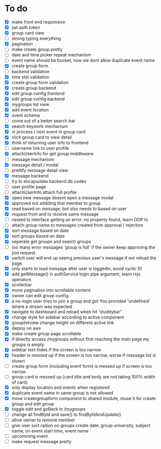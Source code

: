 # To do
- [x] make front end responsive
- [x] jwt auth token
- [x] group card view
- [ ] strong typing everything
- [x] pagination
- [ ] make create group pretty
- [ ] date and time picker repeat mechanism
- [ ] event name should be bucket, now we dont allow duplicate event name
- [x] create group form
- [ ] backend validation
- [x] time slot validation
- [x] create group form validation
- [x] create group backend
- [x] edit group config frontend
- [x] edit group config backend
- [x] mygroups list view
- [x] add event location
- [x] event schema
- [ ] come out of a better search bar
- [x] search keywork mechanism
- [x] in process / next event in group card
- [x] click group card to view detail
- [x] think of returning user info to frontend
- [ ] username link to user profile
- [x] attachUserInfo for get group middleware
- [ ] message mechanism
- [x] message detail / modal
- [ ] prettify message detail view
- [x] message backend
- [ ] try to encapsulate backend db codes
- [ ] user profile page
- [ ] attachUserInfo attach full profile
- [x] open new message doesnt open a message modal
- [x] approved not addding that member to group
- [x] read based on message, but also needs to based on user
- [x] request from and to receive same message
- [ ] nested ts interface getting an error: no property found, learn OOP ts
- [ ] attach group name to messages created from approval / rejection
- [x] sort message based on date
- [x] sort groups based on date
- [x] seperate get groups and search groups
- [ ] too many error messages 'group is full' if the owner keep approving the join request
- [x] switch user will end up seeing previous user's message if not reload the page
- [x] only starts to load message after user is loggedin, avoid cyclic DI
- [x] add getMessage() in authService login pipe argument, learn rxjs operators
- [x] scollerbar
- [x] move pagination into scrollable content
- [x] owner can edit group config
- [x] a no-login user tries to join a group and got You provided 'undefined' where a stream was expected
- [x] navigate to dashboard and reload when hit 'studdybar'
- [x] change style for sidebar according to active component
- [x] grouplistview change height on different active link
- [x] deploy on aws
- [x] make create group page scrollable
- [x] if directly access /mygroups without first reaching the main page my groups is empty
- [x] sidebar text hides if the screen is too narrow
- [x] header is messed up if the screen is too narrow, worse if message list is shown
- [ ] create group form (including event form) is messed up if screen is too narrow
- [ ] group card is messed up (card title and body are not taking 100% width of card)
- [x] only display location and events when registered
- [x] duplicate event name in same group is not allowed
- [x] move creategroupform component to shared module, reuse it for create group and edit group
- [x] toggle edit and goBack in /mygroups
- [ ] change all findById and save() to findByIdAndUpdate()
- [ ] allow owner to remove member
- [ ] give user sort option on groups create date, group university, subject name, on event start time, event name
- [ ] upcomming event
- [ ] make request message pretty